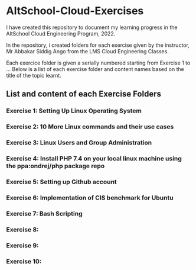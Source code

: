 # AltSchool-Cloud-Exercises
I have created this repository to document my learning progress in the AltSchool Cloud Engineering Program, 2022.

In the repository, i created folders for each exercise given by the instructor, Mr Abbakar Siddig Ango from the LMS Cloud Engineering Classes.

Each exercice folder is given a serially numbered starting from Exercise 1 to ... Below is a list of each exercise folder and content names based on the title of the topic learnt.

## List and content of each Exercise Folders

### Exercise 1: Setting Up Linux Operating System
### Exercise 2: 10 More Linux commands and their use cases
### Exercise 3: Linux Users and Group Administration
### Exercise 4: Install PHP 7.4 on your local linux machine using the ppa:ondrej/php package repo
### Exercise 5: Setting up Github account
### Exercise 6: Implementation of CIS benchmark for Ubuntu
### Exercise 7: Bash Scripting
### Exercise 8:
### Exercise 9:
### Exercise 10:
